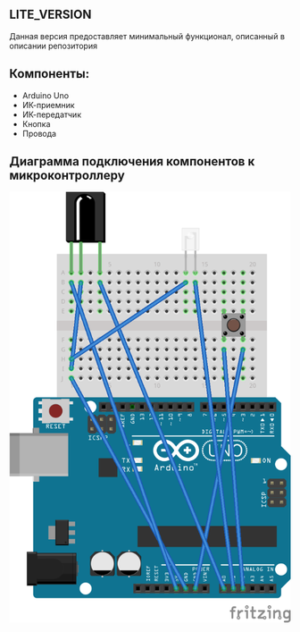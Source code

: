 ## LITE_VERSION
Данная версия предоставляет минимальный функционал, описанный в описании репозитория

## Компоненты:
- Arduino Uno
- ИК-приемник
- ИК-передатчик
- Кнопка
- Провода

## Диаграмма подключения компонентов к микроконтроллеру
<img src="./diagram.png">
